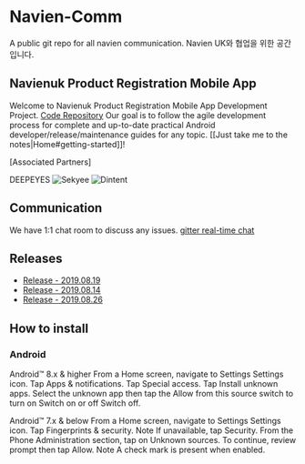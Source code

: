 # Navien-Comm

A public git repo for all navien communication.
Navien UK와 협업을 위한 공간입니다.

## Navienuk Product Registration Mobile App

Welcome to Navienuk Product Registration Mobile App Development Project. [Code Repository](https://github.com/andrewchaa/navienapp) Our goal is to follow the agile development process for complete and up-to-date practical Android developer/release/maintenance guides for any topic. [[Just take me to the notes|Home#getting-started]]!


[Associated Partners]

DEEPEYES ![Sekyee](https://github.com/andrewchaa/navienapp/blob/master/assets/icons/SEKYEE%20copy.png) ![Dintent](https://github.com/andrewchaa/navienapp/blob/master/assets/icons/DINTENT%20LOGO_WEB%20DEMO-05-grey.png)


## Communication

We have 1:1 chat room to discuss any issues. 
[gitter real-time chat](https://gitter.im/navienuk/community)



## Releases

* [Release - 2019.08.19](/releases/2019.08.19.md)
* [Release - 2019.08.14](/releases/2019.08.14.md)
* [Release - 2019.08.26](/releases/2019.08.28.md)

## How to install 
### Android

Android™ 8.x & higher
From a Home screen, navigate to Settings Settings icon.
Tap Apps & notifications.
Tap Special access.
Tap Install unknown apps.
Select the unknown app then tap the Allow from this source switch to turn on Switch on or off Switch off. 

Android™ 7.x & below
From a Home screen, navigate to Settings Settings icon.
Tap Fingerprints & security.
Note If unavailable, tap Security.
From the Phone Administration section, tap on Unknown sources.
To continue, review prompt then tap Allow. 
Note A check mark is present when enabled.

